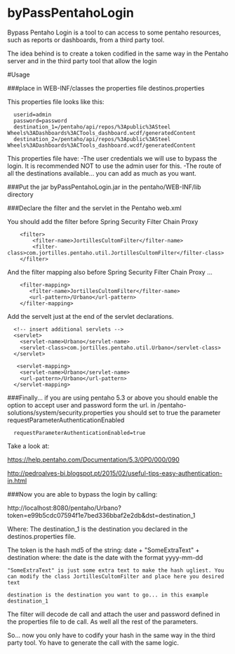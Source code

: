 # byPassPentahoLogin


Bypass Pentaho Login is a tool to can access to some pentaho resources, such as reports or dashboards, from a third party tool.

The idea behind is to create a token codified in the same way in the Pentaho  server and in the third party tool that allow the login


#Usage

###place in WEB-INF/classes the properties file destinos.properties

This properties file looks like this:
```
  userid=admin
  password=password
  destination_1=/pentaho/api/repos/%3Apublic%3ASteel Wheels%3ADashboards%3ACTools_dashboard.wcdf/generatedContent
  destination_2=/pentaho/api/repos/%3Apublic%3ASteel Wheels%3ADashboards%3ACTools_dashboard.wcdf/generatedContent
```

This properties file have:
-The user credentials we will use to bypass the login. It is recommended  NOT to use the admin user for this.
-The route of all the destinations available... you can add as much as you want.


###Put the jar byPassPentahoLogin.jar in the pentaho/WEB-INF/lib directory 


###Declare the filter and the servlet in the Pentaho web.xml

You should add the filter before Spring Security Filter Chain Proxy
```
	<filter>
		<filter-name>JortillesCultomFilter</filter-name>
		<filter-class>com.jortilles.pentaho.util.JortillesCultomFilter</filter-class>
	</filter>
```
And the filter mapping also before Spring Security Filter Chain Proxy ...

```
    <filter-mapping>
	   <filter-name>JortillesCultomFilter</filter-name>
	   <url-pattern>/Urbano</url-pattern>
	</filter-mapping>
```

Add the servelt just at the end of the servlet declarations.
```
  <!-- insert additional servlets -->
  <servlet>
    <servlet-name>Urbano</servlet-name>
    <servlet-class>com.jortilles.pentaho.util.Urbano</servlet-class>
  </servlet>
  
   <servlet-mapping>
    <servlet-name>Urbano</servlet-name>
    <url-pattern>/Urbano</url-pattern>
  </servlet-mapping>
```


###Finally...
if you are using pentaho 5.3 or above you should  enable the option to accept user and password form the url. in /pentaho-solutions/system/security.properties you should set to true the parameter requestParameterAuthenticationEnabled

```
  requestParameterAuthenticationEnabled=true
```

Take a look at:
  
  https://help.pentaho.com/Documentation/5.3/0P0/000/090
  
  http://pedroalves-bi.blogspot.pt/2015/02/useful-tips-easy-authentication-in.html



###Now you are able to bypass the login by calling:


  http://localhost:8080/pentaho/Urbano?token=e99b5cdc07594f1e7bed336bbaf2e2db&dst=destination_1


Where: 
 The destination_1 is the destination you declared in the destinos.properties file.
 
 The token is the hash md5 of the string: date + "SomeExtraText" + destination   where:
    the date is the date with the format yyyy-mm-dd

    "SomeExtraText" is just some extra text to make the hash ugliest. You can modify the class JortillesCultomFilter and place here you desired  text

    destination is the destination you want to go... in this example destination_1
    

The filter will decode de call and attach the user and password defined in the properties file to de call. As well all the rest of the parameters.

So... now you only have to codify your hash in the same way in the third party tool.  Yo have to generate the call with the same logic.



